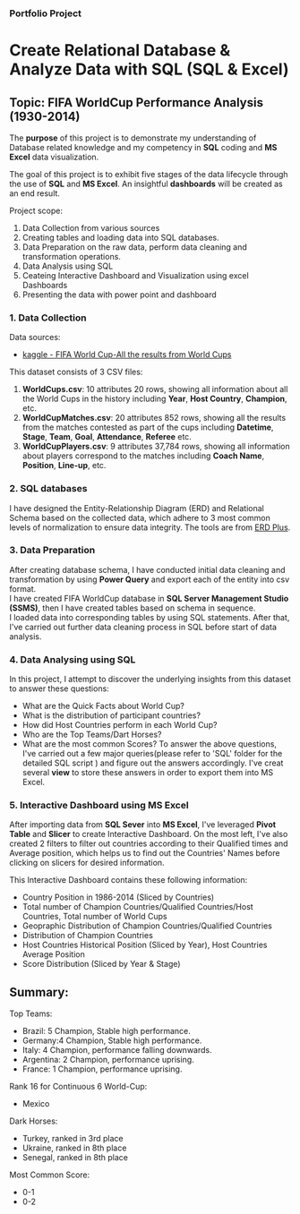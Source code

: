 ### Portfolio Project
# Create Relational Database & Analyze Data with SQL (SQL & Excel)
## Topic: FIFA WorldCup Performance Analysis (1930-2014)

The **purpose** of this project is to demonstrate my understanding of Database related knowledge and my competency in **SQL** coding and **MS Excel** data visualization.

The goal of this project is to exhibit five stages of the data lifecycle through the use of **SQL** and **MS Excel**. An insightful **dashboards** will be created as an end result.

Project scope:
1. Data Collection from various sources
2. Creating tables and loading data into SQL databases. 
3. Data Preparation on the raw data, perform data cleaning and transformation operations.
4. Data Analysis using SQL
5. Ceateing Interactive Dashboard and Visualization using excel Dashboards
6. Presenting the data with power point and dashboard

### 1. Data Collection
Data sources:
- [kaggle - FIFA World Cup-All the results from World Cups ](https://www.kaggle.com/abecklas/fifa-world-cup)<br>

This dataset consists of 3 CSV files: 
1. **WorldCups.csv**: 10 attributes 20 rows, showing all information about all the World Cups in the history including **Year**, **Host Country**, **Champion**, etc.
2. **WorldCupMatches.csv**: 20 attributes 852 rows, showing all the results from the matches contested as part of the cups including **Datetime**, **Stage**, **Team**, **Goal**, **Attendance**, **Referee** etc.
3. **WorldCupPlayers.csv**: 9 attributes 37,784 rows, showing all information about players correspond to the matches including **Coach Name**, **Position**, **Line-up**, etc.

### 2. SQL databases
I have designed the Entity-Relationship Diagram (ERD) and Relational Schema based on the collected data, which adhere to 3 most common levels of normalization to ensure data integrity. The tools are from [ERD Plus](https://erdplus.com/).

### 3. Data Preparation
After creating database schema, I have conducted initial data cleaning and transformation by using **Power Query** and export each of the entity into csv format.  
I have created FIFA WorldCup database in **SQL Server Management Studio (SSMS)**, then I have created tables based on schema in sequence. <br>
I loaded data into corresponding tables by using SQL statements. After that, I've carried out further data cleaning process in SQL before start of data analysis.

### 4. Data Analysing using SQL
In this project, I attempt to discover the underlying insights from this dataset to answer these questions:
- What are the Quick Facts about World Cup?
- What is the distribution of participant countries?
- How did Host Countries perform in each World Cup?
- Who are the Top Teams/Dart Horses?
- What are the most common Scores?
To answer the above questions, I've carried out a few major queries(please refer to 'SQL' folder for the detailed SQL script ) and figure out the answers accordingly. I've creat several **view** to store these answers in order to export them into MS Excel.

### 5. Interactive Dashboard using MS Excel
After importing data from **SQL Sever** into **MS Excel**, I've leveraged **Pivot Table** and **Slicer** to create Interactive Dashboard.
On the most left, I've also created 2 filters to filter out countries according to their Qualified times and Average position, which helps us to find out the Countries' Names before clicking on slicers for desired information.

This Interactive Dashboard contains these following information:
- Country Position in 1986-2014 (Sliced by Countries)
- Total number of Champion Countries/Qualified Countries/Host Countries, Total number of World Cups
- Geopraphic Distribution of Champion Countries/Qualified Countries
- Distribution of Champion Countries
- Host Countries Historical Position (Sliced by Year), Host Countries Average Position
- Score Distribution (Sliced by Year & Stage)

## Summary:
Top Teams: 
- Brazil: 5 Champion, Stable high performance.
- Germany:4 Champion, Stable high performance.
- Italy: 4 Champion, performance falling downwards.
- Argentina: 2 Champion, performance uprising.
- France: 1 Champion, performance uprising.

Rank 16 for Continuous 6 World-Cup: 
- Mexico

Dark Horses:
- Turkey, ranked in 3rd place
- Ukraine, ranked in 8th place
- Senegal, ranked in 8th place

Most Common Score:
- 0-1
- 0-2




```python

```

